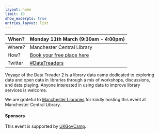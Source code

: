 ```yaml
---
layout: home
limit: 10
show_excerpts: true
entries_layout: list
---
```


| When? | Monday 11th March (9:30am - 4:00pm) |
| ---- | ------- |
| Where? | Manchester Central Library |
| How? | [Book your free place here](https://datatreaders2.eventbrite.com) |
| Twitter | [#DataTreaders](https://twitter.com/search?q=%23datatreaders) |

Voyage of the Data Treader 2 is a library data camp dedicated to exploring data and open data in libraries through a mix of workshops, discussions, and data playing. Anyone interested in using data to improve library services is welcome.

We are grateful to [Manchester Libraries](https://www.manchester.gov.uk/libraries) for kindly hosting this event at Manchester Central Library.

#### Sponsors 

This event is supported by [UKGovCamp](https://www.ukgovcamp.com/).


